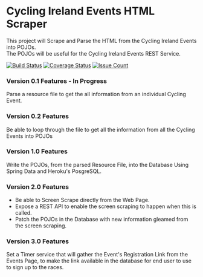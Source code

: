 # Cycling Ireland Events HTML Scraper
This project will Scrape and Parse the HTML from the Cycling Ireland Events into POJOs.
<br>The POJOs will be useful for the Cycling Ireland Events REST Service.

[![Build Status](https://travis-ci.org/lukegjpotter/cycling-ireland-events-html-scraper.svg?branch=master)](https://travis-ci.org/lukegjpotter/cycling-ireland-events-html-scraper)
[![Coverage Status](https://coveralls.io/repos/github/lukegjpotter/cycling-ireland-events-html-scraper/badge.svg?branch=master)](https://coveralls.io/github/lukegjpotter/cycling-ireland-events-html-scraper?branch=master)
[![Issue Count](https://codeclimate.com/github/lukegjpotter/cycling-ireland-events-html-scraper/badges/issue_count.svg)](https://codeclimate.com/github/lukegjpotter/cycling-ireland-events-html-scraper)


### Version 0.1 Features - In Progress
Parse a resource file to get the all information from an individual Cycling Event.

### Version 0.2 Features
Be able to loop through the file to get all the information from all the Cycling Events into POJOs

### Version 1.0 Features
Write the POJOs, from the parsed Resource File, into the Database Using Spring Data and Heroku's PosgreSQL.

### Version 2.0 Features
* Be able to Screen Scrape directly from the Web Page.
* Expose a REST API to enable the screen scraping to happen when this is called.
* Patch the POJOs in the Database with new information gleamed from the screen scraping.

### Version 3.0 Features
Set a Timer service that will gather the Event's Registration Link from the Events Page, to make the link available in the database for end user to use to sign up to the races.
